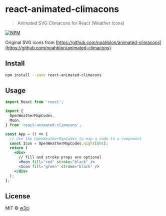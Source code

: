 # react-animated-climacons

> Animated SVG Climacons for React (Weather Icons)

[![NPM](https://img.shields.io/npm/v/react-animated-climacons.svg)](https://www.npmjs.com/package/react-animated-climacons)

Original SVG icons from [https://github.com/noahblon/animated-climacons](https://github.com/noahblon/animated-climacons)

## Install

```bash
npm install --save react-animated-climacons
```

## Usage

```jsx
import React from 'react';

import {
  OpenWeatherMapCodes,
  Moon,
} from 'react-animated-climacons';

const App = () => {
  // Use the OpenWeatherMapCodes to map a code to a component
  const Icon = OpenWeatherMapCodes.night[801];
  return (
    <div>
      // fill and stroke props are optional
      <Moon fill="red" stroke="black" />
      <Icon fill="green" stroke="black" />
    </div>
  );
};
```

## License

MIT © [w3cj](https://github.com/w3cj)
